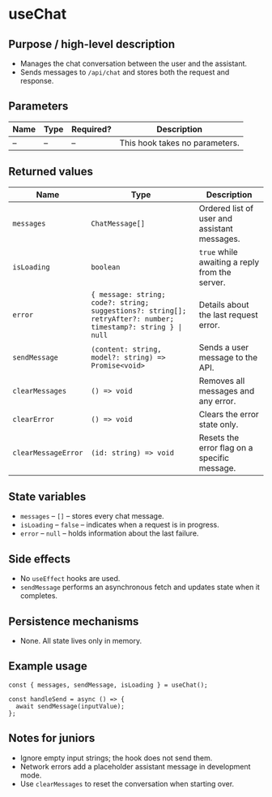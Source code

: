 # useChat

## Purpose / high-level description
- Manages the chat conversation between the user and the assistant.
- Sends messages to `/api/chat` and stores both the request and response.

## Parameters
| Name | Type | Required? | Description |
| ---- | ---- | --------- | ----------- |
| – | – | – | This hook takes no parameters. |

## Returned values
| Name | Type | Description |
| ---- | ---- | ----------- |
| `messages` | `ChatMessage[]` | Ordered list of user and assistant messages. |
| `isLoading` | `boolean` | `true` while awaiting a reply from the server. |
| `error` | `{ message: string; code?: string; suggestions?: string[]; retryAfter?: number; timestamp?: string } \| null` | Details about the last request error. |
| `sendMessage` | `(content: string, model?: string) => Promise<void>` | Sends a user message to the API. |
| `clearMessages` | `() => void` | Removes all messages and any error. |
| `clearError` | `() => void` | Clears the error state only. |
| `clearMessageError` | `(id: string) => void` | Resets the error flag on a specific message. |

## State variables
- `messages` – `[]` – stores every chat message.
- `isLoading` – `false` – indicates when a request is in progress.
- `error` – `null` – holds information about the last failure.

## Side effects
- No `useEffect` hooks are used.
- `sendMessage` performs an asynchronous fetch and updates state when it completes.

## Persistence mechanisms
- None. All state lives only in memory.

## Example usage
```tsx
const { messages, sendMessage, isLoading } = useChat();

const handleSend = async () => {
  await sendMessage(inputValue);
};
```

## Notes for juniors
- Ignore empty input strings; the hook does not send them.
- Network errors add a placeholder assistant message in development mode.
- Use `clearMessages` to reset the conversation when starting over.

